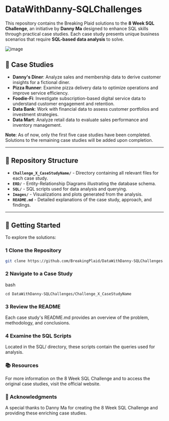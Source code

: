# DataWithDanny-SQLChallenges

This repository contains the Breaking Plaid solutions to the **8 Week SQL Challenge**, an initiative by **Danny Ma** designed to enhance SQL skills through practical case studies. Each case study presents unique business scenarios that require **SQL-based data analysis** to solve.

![image](https://github.com/user-attachments/assets/90afb1e0-989b-4cb8-b9d7-9624452e3ef4)


## 📌 Case Studies

- **Danny's Diner**: Analyze sales and membership data to derive customer insights for a fictional diner.
- **Pizza Runner**: Examine pizza delivery data to optimize operations and improve service efficiency.
- **Foodie-Fi**: Investigate subscription-based digital service data to understand customer engagement and retention.
- **Data Bank**: Work with financial data to assess customer portfolios and investment strategies.
- **Data Mart**: Analyze retail data to evaluate sales performance and inventory management.

**Note**: As of now, only the first five case studies have been completed. Solutions to the remaining case studies will be added upon completion.

---

## 📂 Repository Structure

- **`Challenge_X_CaseStudyName/`** - Directory containing all relevant files for each case study.
- **`ERD/`** - Entity-Relationship Diagrams illustrating the database schema.
- **`SQL/`** - SQL scripts used for data analysis and querying.
- **`Images/`** - Visualizations and plots generated from the analysis.
- **`README.md`** - Detailed explanations of the case study, approach, and findings.

---

## 🚀 Getting Started

To explore the solutions:

### 1️ Clone the Repository
```bash
git clone https://github.com/BreakingPlaid/DataWithDanny-SQLChallenges.git
```

### 2️ Navigate to a Case Study
bash
```
cd DataWithDanny-SQLChallenges/Challenge_X_CaseStudyName
```

### 3️ Review the README
Each case study's README.md provides an overview of the problem, methodology, and conclusions.

### 4️ Examine the SQL Scripts
Located in the SQL/ directory, these scripts contain the queries used for analysis.

### 📚 Resources
For more information on the 8 Week SQL Challenge and to access the original case studies, visit the official website.

### 🙌 Acknowledgments
A special thanks to Danny Ma for creating the 8 Week SQL Challenge and providing these enriching case studies.
